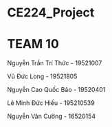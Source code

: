 # CE224_Project
# TEAM 10
Nguyễn Trần Trí Thức - 19521007

Vũ Đức Long - 19521805

Nguyễn Cao Quốc Bảo - 19520401

Lê Minh Đức Hiếu - 195210539

Nguyễn Văn Cường - 16520154
